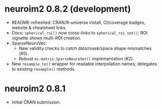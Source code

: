 # neuroim2 0.8.2 (development)

* README refreshed: CRAN/R-universe install, CI/coverage badges, website & cheatsheet links.
* Docs: `spherical_roi()` now cross-links to `spherical_roi_set()`; ROI vignette shows multi-ROI creation.
* SparseNeuroVec:
  - New validity checks to catch data/mask/space shape mismatches (#5).
  - Robust `as.matrix.SparseNeuroVec()` implementation (#2).
* New `resample_to()` wrapper for readable interpolation names; delegates to existing `resample()` methods.


# neuroim2 0.8.1

* Initial CRAN submission.

